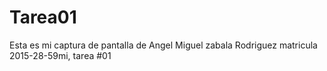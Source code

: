 # Tarea01

Esta es mi captura de pantalla de  Angel Miguel zabala Rodriguez matricula 2015-28-59mi, tarea #01

